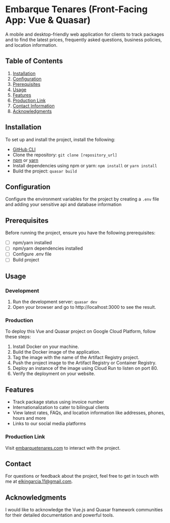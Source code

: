 # Embarque Tenares (Front-Facing App: Vue & Quasar)

A mobile and desktop-friendly web application for clients to track packages and to find the latest prices, frequently asked questions, business policies, and location information.

## Table of Contents

1. [Installation](#installation)
2. [Configuration](#configuration)
3. [Prerequisites](#prerequisites)
4. [Usage](#usage)
5. [Features](#features)
6. [Production Link](#production-link)
7. [Contact Information](#contact-information)
8. [Acknowledgments](#acknowledgments)

## Installation

To set up and install the project, install the following:

- [GitHub CLI](https://github.com/git-guides/install-git)
- Clone the repository: `git clone [repository_url]`
- [npm](https://docs.npmjs.com/) or [yarn](https://classic.yarnpkg.com/en/docs/install/)
- Install dependencies using npm or yarn: `npm install` or `yarn install`
- Build the project: `quasar build`

## Configuration

Configure the environment variables for the project by creating a `.env` file and adding your sensitive api and database information

## Prerequisites

Before running the project, ensure you have the following prerequisites:

- [ ] npm/yarn installed
- [ ] npm/yarn dependencies installed
- [ ] Configure .env file
- [ ] Build project

## Usage

### Development

1. Run the development server: `quasar dev`
2. Open your browser and go to http://localhost:3000 to see the result.

### Production

To deploy this Vue and Quasar project on Google Cloud Platform, follow these steps:

1. Install Docker on your machine.
2. Build the Docker image of the application.
3. Tag the image with the name of the Artifact Registry project.
4. Push the project image to the Artifact Registry or Container Registry.
5. Deploy an instance of the image using Cloud Run to listen on port 80.
6. Verify the deployment on your website.

## Features

- Track package status using invoice number
- Internationalization to cater to bilingual clients
- View latest rates, FAQs, and location information like addresses, phones, hours and more
- Links to our social media platforms

### Production Link

Visit [embarquetenares.com](https://embarquetenares.com) to interact with the project.

## Contact

For questions or feedback about the project, feel free to get in touch with me at elkingarcia.11@gmail.com.

## Acknowledgments

I would like to acknowledge the Vue.js and Quasar framework communities for their detailed documentation and powerful tools.
